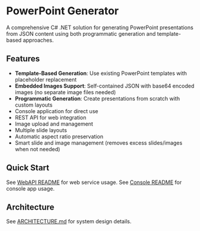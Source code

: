 # PowerPoint Generator

A comprehensive C# .NET solution for generating PowerPoint presentations from JSON content using both programmatic generation and template-based approaches.

## Features
- **Template-Based Generation**: Use existing PowerPoint templates with placeholder replacement
- **Embedded Images Support**: Self-contained JSON with base64 encoded images (no separate image files needed)
- **Programmatic Generation**: Create presentations from scratch with custom layouts
- Console application for direct use
- REST API for web integration
- Image upload and management
- Multiple slide layouts
- Automatic aspect ratio preservation
- Smart slide and image management (removes excess slides/images when not needed)

## Quick Start
See [WebAPI README](WebAPI/README_WebAPI.md) for web service usage.
See [Console README](/README_JSON.md) for console app usage.

## Architecture
See [ARCHITECTURE.md](ARCHITECTURE.md) for system design details.
